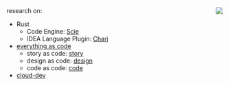<img align="right" src="https://github-readme-stats.vercel.app/api?username=phodal&show_icons=true&icon_color=805AD5&text_color=718096&bg_color=ffffff&hide_title=true" />
research on:

 - Rust
    - Code Engine: [Scie](https://github.com/phodal/scie/)
    - IDEA Language Plugin: [Charj](https://github.com/phodal/intellij-charj/)
 - [everything as code](https://github.com/phodal/ascode.ink)
    - story as code: [story](https://github.com/phodal/story)
    - design as code: [design](https://github.com/phodal/phodal)
    - code as code: [code](https://github.com/phodal/code)
 - [cloud-dev](https://github.com/phodal/cloud-dev)
